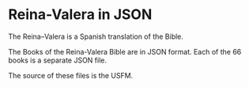 # Reina-Valera in JSON

The Reina–Valera is a Spanish translation of the Bible.

The Books of the Reina-Valera Bible are in JSON format. Each of the 66 books is a separate JSON file.

The source of these files is the USFM.
